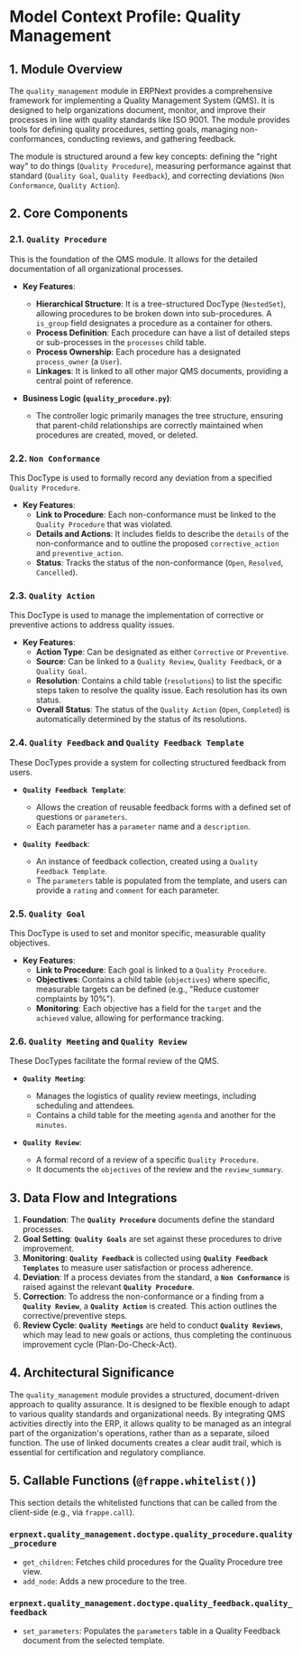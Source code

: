 # Model Context Profile: Quality Management

## 1. Module Overview

The `quality_management` module in ERPNext provides a comprehensive framework for implementing a Quality Management System (QMS). It is designed to help organizations document, monitor, and improve their processes in line with quality standards like ISO 9001. The module provides tools for defining quality procedures, setting goals, managing non-conformances, conducting reviews, and gathering feedback.

The module is structured around a few key concepts: defining the "right way" to do things (`Quality Procedure`), measuring performance against that standard (`Quality Goal`, `Quality Feedback`), and correcting deviations (`Non Conformance`, `Quality Action`).

## 2. Core Components

### 2.1. `Quality Procedure`

This is the foundation of the QMS module. It allows for the detailed documentation of all organizational processes.

-   **Key Features**:
    -   **Hierarchical Structure**: It is a tree-structured DocType (`NestedSet`), allowing procedures to be broken down into sub-procedures. A `is_group` field designates a procedure as a container for others.
    -   **Process Definition**: Each procedure can have a list of detailed steps or sub-processes in the `processes` child table.
    -   **Process Ownership**: Each procedure has a designated `process_owner` (a `User`).
    -   **Linkages**: It is linked to all other major QMS documents, providing a central point of reference.

-   **Business Logic (`quality_procedure.py`)**:
    -   The controller logic primarily manages the tree structure, ensuring that parent-child relationships are correctly maintained when procedures are created, moved, or deleted.

### 2.2. `Non Conformance`

This DocType is used to formally record any deviation from a specified `Quality Procedure`.

-   **Key Features**:
    -   **Link to Procedure**: Each non-conformance must be linked to the `Quality Procedure` that was violated.
    -   **Details and Actions**: It includes fields to describe the `details` of the non-conformance and to outline the proposed `corrective_action` and `preventive_action`.
    -   **Status**: Tracks the status of the non-conformance (`Open`, `Resolved`, `Cancelled`).

### 2.3. `Quality Action`

This DocType is used to manage the implementation of corrective or preventive actions to address quality issues.

-   **Key Features**:
    -   **Action Type**: Can be designated as either `Corrective` or `Preventive`.
    -   **Source**: Can be linked to a `Quality Review`, `Quality Feedback`, or a `Quality Goal`.
    -   **Resolution**: Contains a child table (`resolutions`) to list the specific steps taken to resolve the quality issue. Each resolution has its own status.
    -   **Overall Status**: The status of the `Quality Action` (`Open`, `Completed`) is automatically determined by the status of its resolutions.

### 2.4. `Quality Feedback` and `Quality Feedback Template`

These DocTypes provide a system for collecting structured feedback from users.

-   **`Quality Feedback Template`**:
    -   Allows the creation of reusable feedback forms with a defined set of questions or `parameters`.
    -   Each parameter has a `parameter` name and a `description`.

-   **`Quality Feedback`**:
    -   An instance of feedback collection, created using a `Quality Feedback Template`.
    -   The `parameters` table is populated from the template, and users can provide a `rating` and `comment` for each parameter.

### 2.5. `Quality Goal`

This DocType is used to set and monitor specific, measurable quality objectives.

-   **Key Features**:
    -   **Link to Procedure**: Each goal is linked to a `Quality Procedure`.
    -   **Objectives**: Contains a child table (`objectives`) where specific, measurable targets can be defined (e.g., "Reduce customer complaints by 10%").
    -   **Monitoring**: Each objective has a field for the `target` and the `achieved` value, allowing for performance tracking.

### 2.6. `Quality Meeting` and `Quality Review`

These DocTypes facilitate the formal review of the QMS.

-   **`Quality Meeting`**:
    -   Manages the logistics of quality review meetings, including scheduling and attendees.
    -   Contains a child table for the meeting `agenda` and another for the `minutes`.

-   **`Quality Review`**:
    -   A formal record of a review of a specific `Quality Procedure`.
    -   It documents the `objectives` of the review and the `review_summary`.

## 3. Data Flow and Integrations

1.  **Foundation**: The **`Quality Procedure`** documents define the standard processes.
2.  **Goal Setting**: **`Quality Goals`** are set against these procedures to drive improvement.
3.  **Monitoring**: **`Quality Feedback`** is collected using **`Quality Feedback Templates`** to measure user satisfaction or process adherence.
4.  **Deviation**: If a process deviates from the standard, a **`Non Conformance`** is raised against the relevant **`Quality Procedure`**.
5.  **Correction**: To address the non-conformance or a finding from a **`Quality Review`**, a **`Quality Action`** is created. This action outlines the corrective/preventive steps.
6.  **Review Cycle**: **`Quality Meetings`** are held to conduct **`Quality Reviews`**, which may lead to new goals or actions, thus completing the continuous improvement cycle (Plan-Do-Check-Act).

## 4. Architectural Significance

The `quality_management` module provides a structured, document-driven approach to quality assurance. It is designed to be flexible enough to adapt to various quality standards and organizational needs. By integrating QMS activities directly into the ERP, it allows quality to be managed as an integral part of the organization's operations, rather than as a separate, siloed function. The use of linked documents creates a clear audit trail, which is essential for certification and regulatory compliance.

## 5. Callable Functions (`@frappe.whitelist()`)

This section details the whitelisted functions that can be called from the client-side (e.g., via `frappe.call`).

### `erpnext.quality_management.doctype.quality_procedure.quality_procedure`
- `get_children`: Fetches child procedures for the Quality Procedure tree view.
- `add_node`: Adds a new procedure to the tree.

### `erpnext.quality_management.doctype.quality_feedback.quality_feedback`
- `set_parameters`: Populates the `parameters` table in a Quality Feedback document from the selected template.